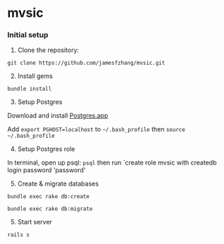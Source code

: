 mvsic
=====

### Initial setup

1) Clone the repository:

```
git clone https://github.com/jamesfzhang/mvsic.git
```

2) Install gems

```
bundle install
```

3) Setup Postgres

Download and install [Postgres.app](http://postgresapp.com/)

Add `export PGHOST=localhost` to `~/.bash_profile` then `source ~/.bash_profile`

4) Setup Postgres role

In terminal, open up psql: `psql` then run `create role mvsic with createdb login password 'password'

5) Create & migrate databases

`bundle exec rake db:create`

`bundle exec rake db:migrate`

5) Start server

`rails s`
